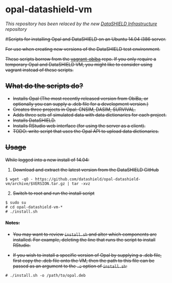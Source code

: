 # opal-datashield-vm

*This repository has been relaced by the new [DataSHIELD
Infrastructure](https://github.com/datashield/datashield-infrastructure)
repository*


#~~Scripts for installing Opal and DataSHIELD on an Ubuntu 14.04 i386 server.~~

~~For use when creating new versions of the DataSHIELD test environment.~~

~~These scripts borrow from the
[vagrant-obiba](https://github.com/obiba/vagrant-obiba) repo. If you only require
a temporary Opal and DataSHIELD VM, you might like to consider using vagrant
instead of these scripts.~~

## ~~What do the scripts do?~~

* ~~Installs Opal (The most recently released version from ObiBa, or
  optionally you can supply a .deb file for a development version.)~~
* ~~Creates three projects in Opal: CNSIM, DASIM, SURVIVAL.~~
* ~~Adds three sets of simulated data with data dictionaries for each project.~~
* ~~Installs DataSHIELD.~~
* ~~Installs RStudio web interface (for using the server as a client).~~
* ~~TODO: write script that uses the Opal API to upload data dictionaries.~~


## ~~Usage~~

~~While logged into a new install of 14.04:~~

1. ~~Download and extract the latest version from the DataSHIELD
GitHub~~

```
$ wget -qO - https://github.com/datashield/opal-datashield-vm/archive/$VERSION.tar.gz | tar -xvz
```

2. ~~Switch to root and run the install script~~

```
$ sudo su
# cd opal-datashield-vm-*
# ./install.sh
```

#### ~~Notes:~~

* ~~You may want to review `install.sh` and alter which components are installed.
  For example, deleting the line that runs the script to install RStudio.~~

* ~~If you wish to install a specific version of Opal by supplying a .deb file,
  first copy the .deb file onto the VM, then the path to this file can be passed
  as an argument to the `-o` option of `install.sh`:~~

```
# ./install.sh -o /path/to/opal.deb
```
